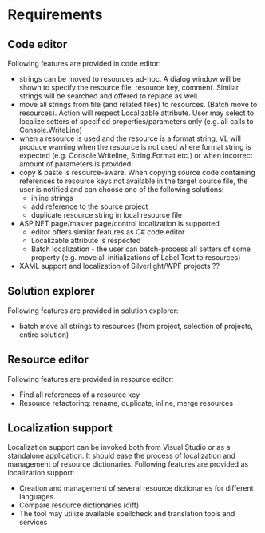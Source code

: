 # Requirements

## Code editor

Following features are provided in code editor:

* strings can be moved to resources ad-hoc. A dialog window will be shown to specify the resource file, resource key, comment. Similar strings will be searched and offered to replace as well. 
* move all strings from file (and related files) to resources. (Batch move to resources). Action will respect Localizable attribute. User may select to localize setters of specified properties/parameters only (e.g. all calls to Console.WriteLine) 
* when a resource is used and the resource is a format string, VL will produce warning when the resource is not used where format string is expected (e.g. Console.Writeline, String.Format etc.) or when incorrect amount of parameters is provided. 
* copy & paste is resource-aware. When copying source code containing references to resource keys not available in the target source file, the user is notified and can choose one of the following solutions: 
	* inline strings
	* add reference to the source project
	* duplicate resource string in local resource file
* ASP.NET page/master page/control localization is supported 
	* editor offers similar features as C# code editor
	* Localizable attribute is respected 
	* Batch localization - the user can batch-process all setters of some property (e.g. move all initializations of Label.Text to resources)
* XAML support and localization of Silverlight/WPF projects ?? 

## Solution explorer

Following features are provided in solution explorer:

* batch move all strings to resources (from project, selection of projects, entire solution) 

## Resource editor 

Following features are provided in resource editor:

* Find all references of a resource key
* Resource refactoring: rename, duplicate, inline, merge resources

## Localization support 

Localization support can be invoked both from Visual Studio or as a standalone application. It should ease the process of localization and management of resource dictionaries. 
Following features are provided as localization support:

* Creation and management of several resource dictionaries for different languages. 
* Compare resource dictionaries (diff)
* The tool may utilize available spellcheck and translation tools and services 


